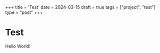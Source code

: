 +++
title = 'Test'
date = 2024-03-15
draft = true
tags = ["project", "test"]
type = "post"
+++

# Test

Hello World!
